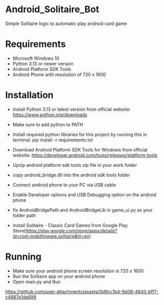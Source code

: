 # Android_Solitaire_Bot
Simple Solitaire logic to automatic play android card game

# Requirements
- Microsoft Windows 10
- Python 3.13 or newer version
- Android Platform SDK Tools
- Android Phone with resolution of 720 x 1600

# Installation
- Install Python 3.13 or latest version from official website: https://www.python.org/downloads
- Make sure to add python to PATH
- Install required python libraries for this project by running this in terminal:
  pip install -r requirements.txt

- Download Android Platform SDK Tools for Windows from official website: https://developer.android.com/tools/releases/platform-tools
- Upzip android platform sdk tools zip file in your work folder
- copy android_bridge.dll into the android sdk tools folder
- Connect android phone to your PC via USB cable
- Enable Developer options and USB Debugging option on the android phone
- fix AndroidBridgePath and AndroidBridgeLib in game_ui.py as your folder path
- Install Solitaire - Classic Card Games from Google Play Store(https://play.google.com/store/apps/details?id=com.mobilityware.solitaire&hl=en)
  
# Running
- Make sure your android phone screen resolution is 720 x 1600
- Run the Solitaire app on your android phone
- Open main.py and Run
  

https://github.com/user-attachments/assets/0d9cc1b4-9d36-46d3-bff7-c4887e1da899
